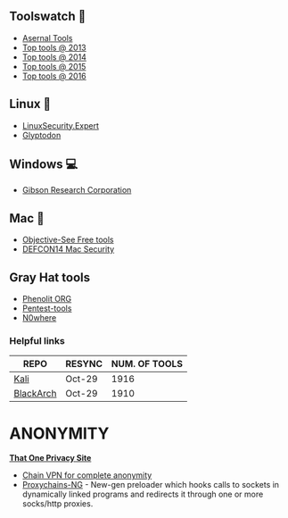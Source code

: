  ## Toolswatch 🔧
 - [Asernal Tools](https://github.com/toolswatch/blackhat-arsenal-tools)
 - [Top tools @ 2013](http://www.toolswatch.org/2013/12/2013-top-security-tools-as-voted-by-toolswatch-org-readers/)
 - [Top tools @ 2014](http://www.toolswatch.org/2015/01/2014-top-security-tools-as-voted-by-toolswatch-org-readers/)
 - [Top tools @ 2015](http://www.toolswatch.org/2016/02/2015-top-security-tools-as-voted-by-toolswatch-org-readers/)
 - [Top tools @ 2016](http://www.toolswatch.org/2017/02/2016-top-security-tools-as-voted-by-toolswatch-org-readers/)
 
## Linux 🐚
 - [LinuxSecurity.Expert](https://linuxsecurity.expert/security-tools/top-100)
 - [Glyptodon](http://blog.sevagas.com/?-Glyptodon-) 
 
## Windows 💻
 - [Gibson Research Corporation](https://www.grc.com/freepopular.htm)
 
## Mac 🍎
- [Objective-See Free tools](https://objective-see.com/products.html) 
- [DEFCON14 Mac Security](https://www.defcon.org/images/defcon-14/dc-14-presentations/DC-14-Edge-Security.pdf) 

## Gray Hat tools
- [Phenolit ORG](http://www.phenoelit.org/fr/tools.html)
- [Pentest-tools](https://pentest-tools.com) 
- [N0where](https://n0where.net/best-cybersecurity-tools/)

### Helpful links
| REPO                                                   |    RESYNC    | NUM. OF TOOLS |  
|--------------------------------------------------------|--------------|---------------|
| [Kali](https://en.kali.tools/all/?)                    |    Oct-29    |     1916      |
| [BlackArch](https://blackarch.org/tools.html)          |    Oct-29    |     1910      |


# ANONYMITY

**[That One Privacy Site](https://thatoneprivacysite.net/)**
+ [Chain VPN for complete anonymity](https://null-byte.wonderhowto.com/how-to/chain-vpns-for-complete-anonymity-0131368/)
+ [Proxychains-NG](https://github.com/rofl0r/proxychains-ng) - New-gen preloader which hooks calls to sockets in dynamically linked programs and redirects it through one or more socks/http proxies.

